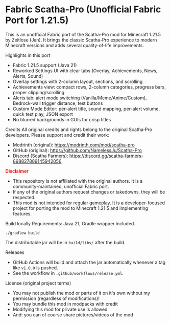 # Fabric Scatha-Pro (Unofficial Fabric Port for 1.21.5)

This is an unofficial Fabric port of the Scatha-Pro mod for Minecraft 1.21.5 by Zeitlose (Jan).
It brings the classic Scatha-Pro experience to modern Minecraft versions and adds several quality-of-life improvements.

Highlights in this port
- Fabric 1.21.5 support (Java 21)
- Reworked Settings UI with clear tabs (Overlay, Achievements, News, Alerts, Sound)
- Overlay settings with 2-column layout, sections, and scrolling
- Achievements view: compact rows, 2-column categories, progress bars, proper clipping/scrolling
- Alerts tab: alert mode switching (Vanilla/Meme/Anime/Custom), Bedrock-wall trigger distance, test buttons
- Custom Mode Editor: per-alert title, sound mapping, per-alert volume, quick test play, JSON export
- No blurred backgrounds in GUIs for crisp titles

Credits
All original credits and rights belong to the original Scatha‑Pro developers. Please support and credit their work:
- Modrinth (original): https://modrinth.com/mod/scatha-pro
- GitHub (original): https://github.com/NamelessJu/Scatha-Pro
- Discord (Scatha Farmers): https://discord.gg/scatha-farmers-898827889145942056

<span style="color:red; font-weight:bold;">Disclaimer</span>  
- This repository is not affiliated with the original authors. It is a community-maintained, unofficial Fabric port.  
- If any of the original authors request changes or takedowns, they will be respected.  
- This mod is not intended for regular gameplay. It is a developer-focused project for porting the mod to Minecraft 1.21.5 and implementing features.  



Build locally
Requirements: Java 21, Gradle wrapper included.

```
./gradlew build
```
The distributable jar will be in `build/libs/` after the build.

Releases
- GitHub Actions will build and attach the jar automatically whenever a tag like `v1.0.0` is pushed.
- See the workflow in `.github/workflows/release.yml`.

License (original project terms)
- You may not publish the mod or parts of it on it's own without my permission (regardless of modifications)!
- You may bundle this mod in modpacks with credit
- Modifying this mod for private use is allowed
- And: you can of course share pictures/videos of the mod
